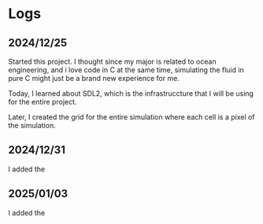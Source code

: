 # Logs

## 2024/12/25

Started this project. I thought since my major
is related to ocean engineering, and i love code
in C at the same time, simulating the fluid in
pure C might just be a brand new experience for
me.

Today, I learned about SDL2, which is the infrastruccture that I will be using for the entire project.

Later, I created the grid for the entire simulation where each cell is a pixel of the simulation.

## 2024/12/31

I added the

## 2025/01/03

I added the
